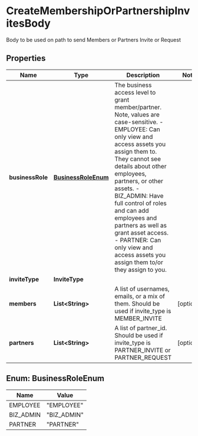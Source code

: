 

# CreateMembershipOrPartnershipInvitesBody

Body to be used on path to send Members or Partners Invite or Request

## Properties

| Name | Type | Description | Notes |
|------------ | ------------- | ------------- | -------------|
|**businessRole** | [**BusinessRoleEnum**](#BusinessRoleEnum) | The business access level to grant member/partner. Note, values are case-sensitive. - EMPLOYEE: Can only view and access assets you assign them to. They cannot see details about other employees, partners, or other assets. - BIZ_ADMIN: Have full control of roles and can add employees and partners as well as grant asset access. - PARTNER: Can only view and access assets you assign them to/or they assign to you. |  |
|**inviteType** | **InviteType** |  |  |
|**members** | **List&lt;String&gt;** | A list of usernames, emails, or a mix of them. Should be used if invite_type is MEMBER_INVITE |  [optional] |
|**partners** | **List&lt;String&gt;** | A list of partner_id. Should be used if invite_type is PARTNER_INVITE or PARTNER_REQUEST |  [optional] |



## Enum: BusinessRoleEnum

| Name | Value |
|---- | -----|
| EMPLOYEE | &quot;EMPLOYEE&quot; |
| BIZ_ADMIN | &quot;BIZ_ADMIN&quot; |
| PARTNER | &quot;PARTNER&quot; |



